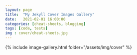 ```yaml
---
layout: page
title:  "My Jekyll Cover Images Gallery"
date:   2021-02-01 16:00:00
categories: [cheat-sheets, blogging]
tags: [code, tests]
img : cover/cheat-sheets.jpg
---
```

{% include image-gallery.html folder="/assets/img/cover" %}